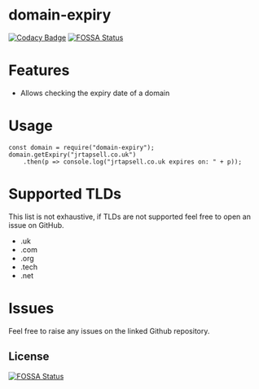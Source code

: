 # domain-expiry
[![Codacy Badge](https://api.codacy.com/project/badge/Grade/6a6d2795313e458bb7b09ab02a4b2bdb)](https://app.codacy.com/app/jrtapsell/domain-expiry?utm_source=github.com&utm_medium=referral&utm_content=jrtapsell/domain-expiry&utm_campaign=badger)
[![FOSSA Status](https://app.fossa.io/api/projects/git%2Bgithub.com%2Fjrtapsell%2Fdomain-expiry.svg?type=shield)](https://app.fossa.io/projects/git%2Bgithub.com%2Fjrtapsell%2Fdomain-expiry?ref=badge_shield)


# Features
- Allows checking the expiry date of a domain

# Usage
    const domain = require("domain-expiry");
    domain.getExpiry("jrtapsell.co.uk")
        .then(p => console.log("jrtapsell.co.uk expires on: " + p));

# Supported TLDs

This list is not exhaustive, if TLDs are not supported feel free to open an issue on GitHub.

- .uk
- .com
- .org
- .tech
- .net

# Issues

Feel free to raise any issues on the linked Github repository.

## License
[![FOSSA Status](https://app.fossa.io/api/projects/git%2Bgithub.com%2Fjrtapsell%2Fdomain-expiry.svg?type=large)](https://app.fossa.io/projects/git%2Bgithub.com%2Fjrtapsell%2Fdomain-expiry?ref=badge_large)